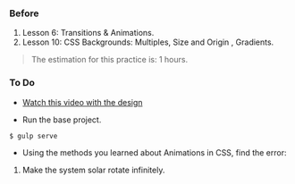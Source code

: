 ### Before
1. Lesson 6: Transitions & Animations.
2. Lesson 10: CSS Backgrounds: Multiples, Size and Origin , Gradients.

> The estimation for this practice is: 1 hours.

### To Do

- [Watch this video with the design][1]

- Run the base project.

```sh
$ gulp serve
```
- Using the methods you learned about Animations in CSS, find the error:

1. Make the system solar rotate infinitely.



[1]: https://drive.google.com/file/d/1o6Yh97HKmDkgaE0rSxQZ2fCWo7EmSDP0/view?usp=sharing

